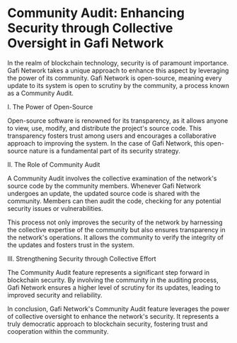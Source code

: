 # Community Audit: Enhancing Security through Collective Oversight in Gafi Network

In the realm of blockchain technology, security is of paramount importance. Gafi Network takes a unique approach to enhance this aspect by leveraging the power of its community. Gafi Network is open-source, meaning every update to its system is open to scrutiny by the community, a process known as a Community Audit.

I. The Power of Open-Source

Open-source software is renowned for its transparency, as it allows anyone to view, use, modify, and distribute the project's source code. This transparency fosters trust among users and encourages a collaborative approach to improving the system. In the case of Gafi Network, this open-source nature is a fundamental part of its security strategy.

II. The Role of Community Audit

A Community Audit involves the collective examination of the network's source code by the community members. Whenever Gafi Network undergoes an update, the updated source code is shared with the community. Members can then audit the code, checking for any potential security issues or vulnerabilities.

This process not only improves the security of the network by harnessing the collective expertise of the community but also ensures transparency in the network's operations. It allows the community to verify the integrity of the updates and fosters trust in the system.

III. Strengthening Security through Collective Effort

The Community Audit feature represents a significant step forward in blockchain security. By involving the community in the auditing process, Gafi Network ensures a higher level of scrutiny for its updates, leading to improved security and reliability.

In conclusion, Gafi Network's Community Audit feature leverages the power of collective oversight to enhance the network's security. It represents a truly democratic approach to blockchain security, fostering trust and cooperation within the community.

